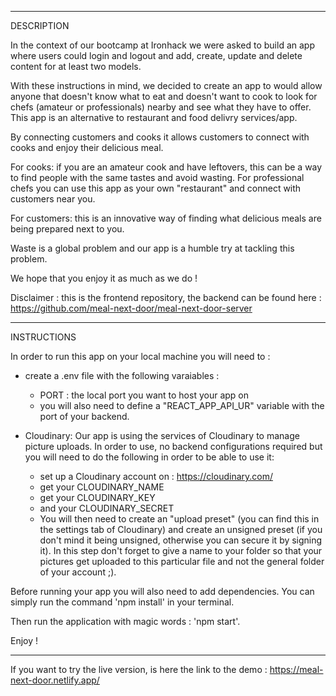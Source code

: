 ------------------------
DESCRIPTION

In the context of our bootcamp at Ironhack we were asked to build an app where users could login and logout and add, create, update and delete content for at least two models.

With these instructions in mind, we decided to create an app to would allow anyone that doesn't know what to eat and doesn't want to cook to look for chefs (amateur or professionals) nearby and see what they have to offer. This app is an alternative to restaurant and food delivry services/app.

By connecting customers and cooks it allows customers to connect with cooks and enjoy their delicious meal. 

For cooks: if you are an amateur cook and have leftovers, this can be a way to find people with the same tastes and avoid wasting. For professional chefs you can use this app as your own "restaurant" and connect with customers near you.

For customers: this is an innovative way of finding what delicious meals are being prepared next to you.

Waste is a global problem and our app is a humble try at tackling this problem.

We hope that you enjoy it as much as we do ! 

Disclaimer : this is the frontend repository, the backend can be found here : https://github.com/meal-next-door/meal-next-door-server

------------------------
INSTRUCTIONS

In order to run this app on your local machine you will need to :
- create a .env file with the following varaiables :
    - PORT : the local port you want to host your app on
    - you will also need to define a "REACT_APP_API_UR" variable with the port of your backend.

- Cloudinary:
Our app is using the services of Cloudinary to manage picture uploads. In order to use, no backend configurations required but you will need to do the following in order to be able to use it:
    - set up a Cloudinary account on : https://cloudinary.com/
    - get your CLOUDINARY_NAME
    - get your CLOUDINARY_KEY
    - and your CLOUDINARY_SECRET
    - You will then need to create an "upload preset" (you can find this in the settings tab of Cloudinary) and create an unsigned preset (if you don't mind it being unsigned, otherwise you can secure it by signing it). In this step don't forget to give a name to your folder so that your pictures get uploaded to this particular file and not the general folder of your account ;).

Before running your app you will also need to add dependencies. You can simply run the command 'npm install' in your terminal.

Then run the application with magic words : 'npm start'.

Enjoy !

------------------------
If you want to try the live version, is here the link to the demo : https://meal-next-door.netlify.app/